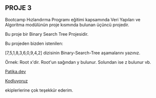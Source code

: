## PROJE 3


Bootcamp Hızlandırma Programı eğitimi kapsamında Veri Yapıları ve Algoritma modülünün proje kısmında bulunan üçüncü projedir.

Bu proje bir Binary Search Tree Projesidir.

Bu projeden bizden istenilen:


[7,5,1,8,3,6,0,9,4,2] dizisinin Binary-Search-Tree aşamalarını yazınız.

Örnek: Root x'dir. Root'un sağından y bulunur. Solundan ise z bulunur vb.

[Patika.dev](https://www.patika.dev/)

[Kodluyoruz](https://kodluyoruz.org/tr/kodluyoruz/)

ekiplerlerine çok teşekkür ederim.

